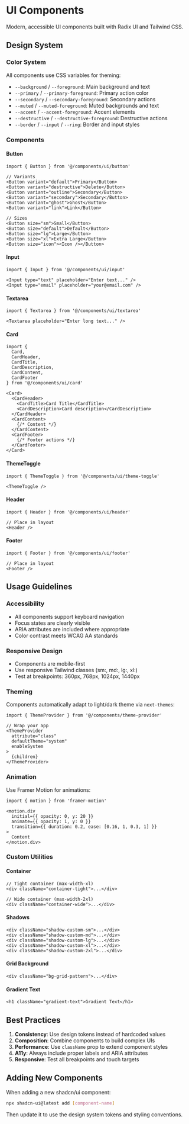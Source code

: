 # UI Components

Modern, accessible UI components built with Radix UI and Tailwind CSS.

## Design System

### Color System
All components use CSS variables for theming:
- `--background` / `--foreground`: Main background and text
- `--primary` / `--primary-foreground`: Primary action color
- `--secondary` / `--secondary-foreground`: Secondary actions
- `--muted` / `--muted-foreground`: Muted backgrounds and text
- `--accent` / `--accent-foreground`: Accent elements
- `--destructive` / `--destructive-foreground`: Destructive actions
- `--border` / `--input` / `--ring`: Border and input styles

### Components

#### Button
```tsx
import { Button } from '@/components/ui/button'

// Variants
<Button variant="default">Primary</Button>
<Button variant="destructive">Delete</Button>
<Button variant="outline">Secondary</Button>
<Button variant="secondary">Secondary</Button>
<Button variant="ghost">Ghost</Button>
<Button variant="link">Link</Button>

// Sizes
<Button size="sm">Small</Button>
<Button size="default">Default</Button>
<Button size="lg">Large</Button>
<Button size="xl">Extra Large</Button>
<Button size="icon"><Icon /></Button>
```

#### Input
```tsx
import { Input } from '@/components/ui/input'

<Input type="text" placeholder="Enter text..." />
<Input type="email" placeholder="your@email.com" />
```

#### Textarea
```tsx
import { Textarea } from '@/components/ui/textarea'

<Textarea placeholder="Enter long text..." />
```

#### Card
```tsx
import {
  Card,
  CardHeader,
  CardTitle,
  CardDescription,
  CardContent,
  CardFooter
} from '@/components/ui/card'

<Card>
  <CardHeader>
    <CardTitle>Card Title</CardTitle>
    <CardDescription>Card description</CardDescription>
  </CardHeader>
  <CardContent>
    {/* Content */}
  </CardContent>
  <CardFooter>
    {/* Footer actions */}
  </CardFooter>
</Card>
```

#### ThemeToggle
```tsx
import { ThemeToggle } from '@/components/ui/theme-toggle'

<ThemeToggle />
```

#### Header
```tsx
import { Header } from '@/components/ui/header'

// Place in layout
<Header />
```

#### Footer
```tsx
import { Footer } from '@/components/ui/footer'

// Place in layout
<Footer />
```

## Usage Guidelines

### Accessibility
- All components support keyboard navigation
- Focus states are clearly visible
- ARIA attributes are included where appropriate
- Color contrast meets WCAG AA standards

### Responsive Design
- Components are mobile-first
- Use responsive Tailwind classes (sm:, md:, lg:, xl:)
- Test at breakpoints: 360px, 768px, 1024px, 1440px

### Theming
Components automatically adapt to light/dark theme via `next-themes`:

```tsx
import { ThemeProvider } from '@/components/theme-provider'

// Wrap your app
<ThemeProvider
  attribute="class"
  defaultTheme="system"
  enableSystem
>
  {children}
</ThemeProvider>
```

### Animation
Use Framer Motion for animations:

```tsx
import { motion } from 'framer-motion'

<motion.div
  initial={{ opacity: 0, y: 20 }}
  animate={{ opacity: 1, y: 0 }}
  transition={{ duration: 0.2, ease: [0.16, 1, 0.3, 1] }}
>
  Content
</motion.div>
```

### Custom Utilities

#### Container
```tsx
// Tight container (max-width-xl)
<div className="container-tight">...</div>

// Wide container (max-width-2xl)
<div className="container-wide">...</div>
```

#### Shadows
```tsx
<div className="shadow-custom-sm">...</div>
<div className="shadow-custom-md">...</div>
<div className="shadow-custom-lg">...</div>
<div className="shadow-custom-xl">...</div>
<div className="shadow-custom-2xl">...</div>
```

#### Grid Background
```tsx
<div className="bg-grid-pattern">...</div>
```

#### Gradient Text
```tsx
<h1 className="gradient-text">Gradient Text</h1>
```

## Best Practices

1. **Consistency**: Use design tokens instead of hardcoded values
2. **Composition**: Combine components to build complex UIs
3. **Performance**: Use `className` prop to extend component styles
4. **A11y**: Always include proper labels and ARIA attributes
5. **Responsive**: Test all breakpoints and touch targets

## Adding New Components

When adding a new shadcn/ui component:

```bash
npx shadcn-ui@latest add [component-name]
```

Then update it to use the design system tokens and styling conventions.
